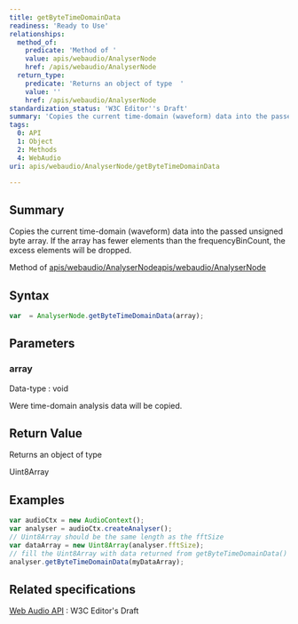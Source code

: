 ```yaml
---
title: getByteTimeDomainData
readiness: 'Ready to Use'
relationships:
  method_of:
    predicate: 'Method of '
    value: apis/webaudio/AnalyserNode
    href: /apis/webaudio/AnalyserNode
  return_type:
    predicate: 'Returns an object of type  '
    value: ''
    href: /apis/webaudio/AnalyserNode
standardization_status: 'W3C Editor''s Draft'
summary: 'Copies the current time-domain (waveform) data into the passed unsigned byte array. If the array has fewer elements than the frequencyBinCount, the excess elements will be dropped.'
tags:
  0: API
  1: Object
  2: Methods
  4: WebAudio
uri: apis/webaudio/AnalyserNode/getByteTimeDomainData

---
```

## Summary

Copies the current time-domain (waveform) data into the passed unsigned byte array. If the array has fewer elements than the frequencyBinCount, the excess elements will be dropped.

Method of [apis/webaudio/AnalyserNode](/apis/webaudio/AnalyserNode)[apis/webaudio/AnalyserNode](/apis/webaudio/AnalyserNode)

## Syntax

``` js
var  = AnalyserNode.getByteTimeDomainData(array);
```

## Parameters

### array

 Data-type
:   void

 Were time-domain analysis data will be copied.

## Return Value

Returns an object of type

Uint8Array

## Examples

``` js
var audioCtx = new AudioContext();
var analyser = audioCtx.createAnalyser();
// Uint8Array should be the same length as the fftSize
var dataArray = new Uint8Array(analyser.fftSize);
// fill the Uint8Array with data returned from getByteTimeDomainData()
analyser.getByteTimeDomainData(myDataArray);
```

## Related specifications

[Web Audio API](http://webaudio.github.io/web-audio-api/)
:   W3C Editor's Draft
